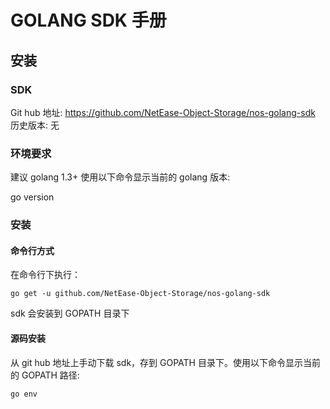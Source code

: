 # GOLANG SDK 手册

## 安装

### SDK

Git hub 地址: https://github.com/NetEase-Object-Storage/nos-golang-sdk 
历史版本: 无

### 环境要求

建议 golang 1.3+ 使用以下命令显示当前的 golang 版本:

go version

### 安装

#### 命令行方式

在命令行下执行：

    go get -u github.com/NetEase-Object-Storage/nos-golang-sdk

sdk 会安装到 GOPATH 目录下

#### 源码安装

从 git hub 地址上手动下载 sdk，存到 GOPATH 目录下。使用以下命令显示当前的 GOPATH 路径:

    go env

